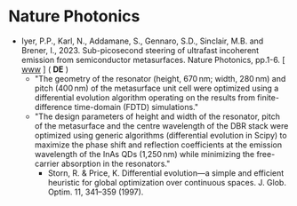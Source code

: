 # Nature Photonics

* Iyer, P.P., Karl, N., Addamane, S., Gennaro, S.D., Sinclair, M.B. and Brener, I., 2023. Sub-picosecond steering of ultrafast incoherent emission from semiconductor metasurfaces. Nature Photonics, pp.1-6. [ [www](https://www.nature.com/articles/s41566-023-01172-6) ] ( **DE** )
  * "The geometry of the resonator (height, 670 nm; width, 280 nm) and pitch (400 nm) of the metasurface unit cell were optimized using a differential evolution algorithm operating on the results from finite-difference time-domain (FDTD) simulations."
  * "The design parameters of height and width of the resonator, pitch of the metasurface and the centre wavelength of the DBR stack were optimized using generic algorithms (differential evolution in Scipy) to maximize the phase shift and reflection coefficients at the emission wavelength of the InAs QDs (1,250 nm) while minimizing the free-carrier absorption in the resonators."
    * Storn, R. & Price, K. Differential evolution—a simple and efficient heuristic for global optimization over continuous spaces. J. Glob. Optim. 11, 341–359 (1997).
